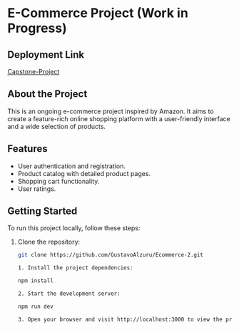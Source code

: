 # E-Commerce Project (Work in Progress)

## Deployment Link
[Capstone-Project](https://ecommerce-capstone-project.netlify.app/)

## About the Project

This is an ongoing e-commerce project inspired by Amazon. It aims to create a feature-rich online shopping platform with a user-friendly interface and a wide selection of products.

## Features

- User authentication and registration.
- Product catalog with detailed product pages.
- Shopping cart functionality.
- User ratings.

## Getting Started

To run this project locally, follow these steps:

1. Clone the repository:

   ```bash
   git clone https://github.com/GustavoAlzuru/Ecommerce-2.git
   
   1. Install the project dependencies:

   npm install

   2. Start the development server:

   npm run dev

   3. Open your browser and visit http://localhost:3000 to view the project.
